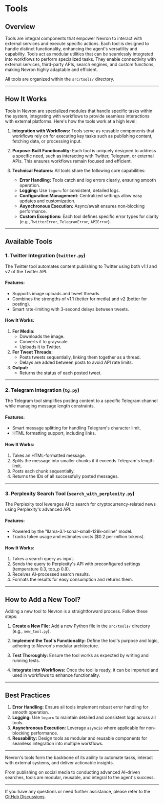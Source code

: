 # **Tools**

## Overview

Tools are integral components that empower Nevron to interact with external services and execute specific actions. Each tool is designed to handle distinct functionality, enhancing the agent's versatility and capability. Tools act as modular utilities that can be seamlessly integrated into workflows to perform specialized tasks. They enable connectivity with external services, third-party APIs, search engines, and custom functions, making Nevron highly adaptable and efficient.

All tools are organized within the `src/tools/` directory.

---

## How It Works

Tools in Nevron are specialized modules that handle specific tasks within the system, integrating with workflows to provide seamless interactions with external platforms. Here's how the tools work at a high level:

1. **Integration with Workflows:**
   Tools serve as reusable components that workflows rely on for executing key tasks such as publishing content, fetching data, or processing input.

2. **Purpose-Built Functionality:**
   Each tool is uniquely designed to address a specific need, such as interacting with Twitter, Telegram, or external APIs. This ensures workflows remain focused and efficient.

3. **Technical Features:**
   All tools share the following core capabilities:
   - **Error Handling:** Tools catch and log errors clearly, ensuring smooth operation.
   - **Logging:** Use `loguru` for consistent, detailed logs.
   - **Configuration Management:** Centralized settings allow easy updates and customization.
   - **Asynchronous Execution:** Async/await ensures non-blocking performance.
   - **Custom Exceptions:** Each tool defines specific error types for clarity (e.g., `TwitterError`, `TelegramError`, `APIError`).

---

## Available Tools

### 1. Twitter Integration (`twitter.py`)
The Twitter tool automates content publishing to Twitter using both v1.1 and v2 of the Twitter API.

#### Features:
- Supports image uploads and tweet threads.
- Combines the strengths of v1.1 (better for media) and v2 (better for posting).
- Smart rate-limiting with 3-second delays between tweets.

#### How It Works:
1. **For Media:**
      - Downloads the image.
      - Converts it to grayscale.
      - Uploads it to Twitter.
2. **For Tweet Threads:**
      - Posts tweets sequentially, linking them together as a thread.
      - Delays are added between posts to avoid API rate limits.
3. **Output:**
      - Returns the status of each posted tweet.

---

### 2. Telegram Integration (`tg.py`)
The Telegram tool simplifies posting content to a specific Telegram channel while managing message length constraints.

#### Features:
- Smart message splitting for handling Telegram's character limit.
- HTML formatting support, including links.

#### How It Works:
1. Takes an HTML-formatted message.
2. Splits the message into smaller chunks if it exceeds Telegram's length limit.
3. Posts each chunk sequentially.
4. Returns the IDs of all successfully posted messages.

---

### 3. Perplexity Search Tool (`search_with_perplexity.py`)
The Perplexity tool leverages AI to search for cryptocurrency-related news using Perplexity's advanced API.

#### Features:
- Powered by the "llama-3.1-sonar-small-128k-online" model.
- Tracks token usage and estimates costs ($0.2 per million tokens).

#### How It Works:
1. Takes a search query as input.
2. Sends the query to Perplexity's API with preconfigured settings (temperature 0.3, top_p 0.8).
3. Receives AI-processed search results.
4. Formats the results for easy consumption and returns them.

---

## How to Add a New Tool?

Adding a new tool to Nevron is a straightforward process. Follow these steps:

1. **Create a New File:**
   Add a new Python file in the `src/tools/` directory (e.g., `new_tool.py`).

2. **Implement the Tool's Functionality:**
   Define the tool's purpose and logic, adhering to Nevron's modular architecture.

3. **Test Thoroughly:**
   Ensure the tool works as expected by writing and running tests.

4. **Integrate into Workflows:**
   Once the tool is ready, it can be imported and used in workflows to enhance functionality.

---

## Best Practices

1. **Error Handling:** Ensure all tools implement robust error handling for smooth operation.
2. **Logging:** Use `loguru` to maintain detailed and consistent logs across all tools.
3. **Asynchronous Execution:** Leverage `asyncio` where applicable for non-blocking performance.
4. **Reusability:** Design tools as modular and reusable components for seamless integration into multiple workflows.

---

Nevron's tools form the backbone of its ability to automate tasks, interact with external systems, and deliver actionable insights.

From publishing on social media to conducting advanced AI-driven searches, tools are modular, reusable, and integral to the agent's success.

---

If you have any questions or need further assistance, please refer to the [GitHub Discussions](https://github.com/axioma-ai-labs/nevron/discussions).

